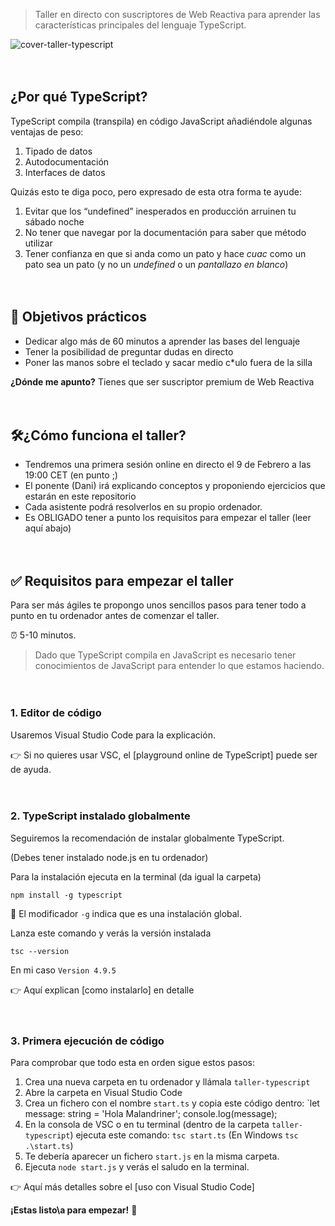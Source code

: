 > Taller en directo con suscriptores de Web Reactiva para aprender las características principales del lenguaje TypeScript.

![cover-taller-typescript](https://user-images.githubusercontent.com/1122071/216855443-773dc121-4c57-40dd-b9ee-8d4bd356ac19.png)

ㅤ

## ¿Por qué TypeScript?

TypeScript compila (transpila) en código JavaScript añadiéndole algunas ventajas de peso:
1. Tipado de datos
2. Autodocumentación
3. Interfaces de datos

Quizás esto te diga poco, pero expresado de esta otra forma te ayude:
1. Evitar que los “undefined” inesperados en producción arruinen tu sábado noche
2. No tener que navegar por la documentación para saber que método utilizar
3. Tener confianza en que si anda como un pato y hace _cuac_ como un pato sea un pato (y no un _undefined_ o un _pantallazo en blanco_)

ㅤ

## 🔎 Objetivos prácticos
- Dedicar algo más de 60 minutos a aprender las bases del lenguaje
- Tener la posibilidad de preguntar dudas en directo
- Poner las manos sobre el teclado y sacar medio c\*ulo fuera de la silla

**¿Dónde me apunto?**
Tienes que ser suscriptor premium de Web Reactiva

ㅤ

## 🛠¿Cómo funciona el taller?

- Tendremos una primera sesión online en directo el 9 de Febrero a las 19:00 CET (en punto ;)
- El ponente (Dani) irá explicando conceptos y proponiendo ejercicios que estarán en este repositorio
- Cada asistente podrá resolverlos en su propio ordenador.
- Es OBLIGADO tener a punto los requisitos para empezar el taller (leer aquí abajo)

ㅤ

## ✅ Requisitos para empezar el taller

Para ser más ágiles te propongo unos sencillos pasos para tener todo a punto en tu ordenador antes de comenzar el taller.

⏰ 5-10 minutos.

> Dado que TypeScript compila en JavaScript es necesario tener conocimientos de JavaScript para entender lo que estamos haciendo.

ㅤ

### 1. Editor de código

Usaremos Visual Studio Code para la explicación.

👉 Si no quieres usar VSC, el [playground online de TypeScript] puede ser de ayuda.

ㅤ

### 2. TypeScript instalado globalmente

Seguiremos la recomendación de instalar globalmente TypeScript. 

(Debes tener instalado node.js en tu ordenador)

Para la instalación ejecuta en la terminal (da igual la carpeta)

`npm install -g typescript`

📝 El modificador `-g` indica que es una instalación global.

Lanza este comando y verás la versión instalada

`tsc --version`

En mi caso `Version 4.9.5`

👉 Aquí explican [como instalarlo] en detalle

ㅤ

### 3. Primera ejecución de código

Para comprobar que todo esta en orden sigue estos pasos:

1. Crea una nueva carpeta en tu ordenador y llámala `taller-typescript`
2. Abre la carpeta en Visual Studio Code
3. Crea un fichero con el nombre `start.ts` y copia este código dentro: `let message: string = 'Hola Malandriner'; console.log(message);
4. En la consola de VSC o en tu terminal (dentro de la carpeta `taller-typescript`) ejecuta este comando: `tsc start.ts` (En Windows `tsc .\start.ts`)
5. Te debería aparecer un fichero `start.js` en la misma carpeta.
6. Ejecuta `node start.js` y verás el saludo en la terminal.

👉 Aquí más detalles sobre el [uso con Visual Studio Code]


**¡Estas listo\a para empezar!** 🥳
